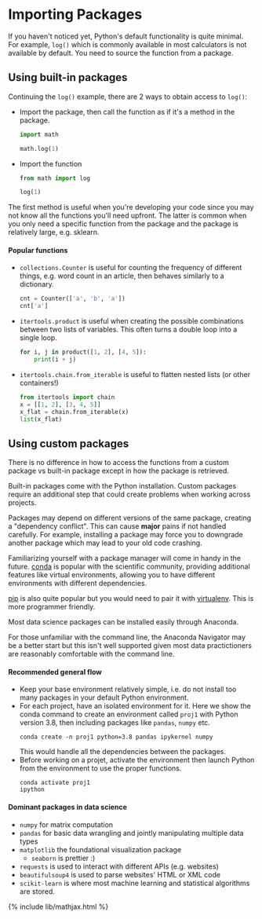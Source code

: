 # Importing Packages

If you haven't noticed yet, Python's default functionality is quite minimal.
For example, `log()` which is commonly available in most calculators is not
available by default. You need to source the function from a package.

## Using built-in packages

Continuing the `log()` example, there are 2 ways to obtain access to `log()`:
- Import the package, then call the function as if it's a method in the package.
  ```python
  import math

  math.log(1)
  ```
- Import the function
  ```python
  from math import log
  
  log(1)
  ```

The first method is useful when you're developing your code since you may not
know all the functions you'll need upfront.
The latter is common when you only need a specific function from the package
and the package is relatively large, e.g. sklearn.

#### Popular functions

- `collections.Counter` is useful for counting the frequency of different things,
  e.g. word count in an article, then behaves similarly to a dictionary.
  ```python
  cnt = Counter(['a', 'b', 'a'])
  cnt['a']
  ```
- `itertools.product` is useful when creating the possible combinations between
  two lists of variables. This often turns a double loop into a single loop.
  ```python
  for i, j in product([1, 2], [4, 5]):
      print(i + j)
  ```
- `itertools.chain.from_iterable` is useful to flatten nested lists (or other
  containers!)
  ```python
  from itertools import chain
  x = [[1, 2], [3, 4, 5]]
  x_flat = chain.from_iterable(x)
  list(x_flat)
  ```

## Using custom packages

There is no difference in how to access the functions from a custom package
vs built-in package except in how the package is retrieved.

Built-in packages come with the Python installation. Custom packages require
an additional step that could create problems when working across projects.

Packages may depend on different versions of the same package,
creating a "dependency conflict". This can cause **major** pains if not handled
carefully. For example, installing a package may force you to downgrade another
package which may lead to your old code crashing.

Familiarizing yourself with a package manager will come in handy in the future.
[conda](https://packaging.python.org/en/latest/key_projects/#conda)
is popular with the scientific community,
providing additional features like virtual environments, allowing you to have
different environments with different dependencies.

[pip](https://packaging.python.org/en/latest/guides/tool-recommendations/)
is also quite popular but you would need to pair it with
[virtualenv](https://packaging.python.org/en/latest/key_projects/#virtualenv).
This is more programmer friendly.

Most data science packages can be installed easily through Anaconda.

For those unfamiliar with the command line, the Anaconda Navigator may be
a better start but this isn't well supported given most data practictioners are
reasonably comfortable with the command line.

#### Recommended general flow

- Keep your base environment relatively simple, i.e. do not install too
  many packages in your default Python environment.
- For each project, have an isolated environment for it. Here we
  show the conda command to create an environment called `proj1` with Python
  version 3.8, then including packages like `pandas`, `numpy` etc.
  ```
  conda create -n proj1 python=3.8 pandas ipykernel numpy
  ```
  This would handle all the dependencies between the packages.
- Before working on a projet, activate the environment then launch Python
  from the environment to use the proper functions.
  ```
  conda activate proj1
  ipython
  ```

#### Dominant packages in data science
- `numpy` for matrix computation
- `pandas` for basic data wrangling and jointly manipulating multiple
  data types
- `matplotlib` the foundational visualization package
  - `seaborn` is prettier :)
- `requests` is used to interact with different APIs (e.g. websites) 
- `beautifulsoup4` is used to parse websites' HTML or XML code
- `scikit-learn` is where most machine learning and statistical algorithms
  are stored.


{% include lib/mathjax.html %}
